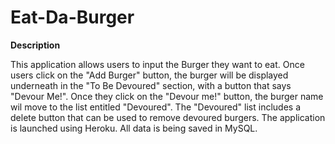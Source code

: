 # Eat-Da-Burger

**Description**

This application allows users to input the Burger they want to eat. Once users click on the "Add Burger" button, the burger will be displayed underneath in the "To Be Devoured" section, with a button that says "Devour Me!". Once they click on the "Devour me!" button, the burger name wil move to the list entitled "Devoured". The "Devoured" list includes a delete button that can be used to remove devoured burgers. The application is launched using Heroku. All data is being saved in MySQL.

